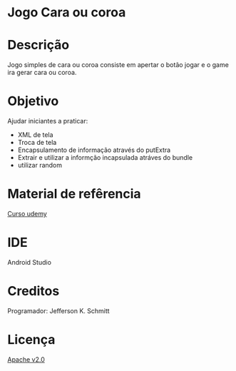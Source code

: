 Jogo Cara ou coroa
=================

Descrição
=========

Jogo simples de cara ou coroa consiste em apertar o botão jogar e o game ira gerar cara ou coroa.

Objetivo
=========

Ajudar iniciantes a praticar:
- XML de tela
- Troca de tela
- Encapsulamento de informação através do putExtra
- Extrair e utilizar a informção incapsulada atráves do bundle
- utilizar random

Material de refêrencia
======================

[Curso udemy](https://www.udemy.com/)

IDE
====

Android Studio

Creditos
=========

Programador: Jefferson K. Schmitt

Licença
========

[Apache v2.0](http://www.apache.org/licenses/LICENSE-2.0.html)
